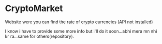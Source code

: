 # CryptoMarket
Website were you can find the rate of crypto currencies (API not installed)

I know i have to provide some more info but i'll do it soon...abhi mera mn nhi kr ra...same for others(repository). 
